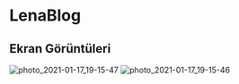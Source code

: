 # LenaBlog

## Ekran Görüntüleri
![photo_2021-01-17_19-15-47](https://user-images.githubusercontent.com/43863414/104849060-dbefed80-58f8-11eb-8269-292cb726980c.jpg)
![photo_2021-01-17_19-15-46](https://user-images.githubusercontent.com/43863414/104849064-ddb9b100-58f8-11eb-92b6-e06ba3b6890e.jpg)
